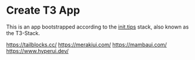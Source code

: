 # Create T3 App

This is an app bootstrapped according to the [init.tips](https://init.tips) stack, also known as the T3-Stack.



https://tailblocks.cc/
https://merakiui.com/
https://mambaui.com/
https://www.hyperui.dev/
